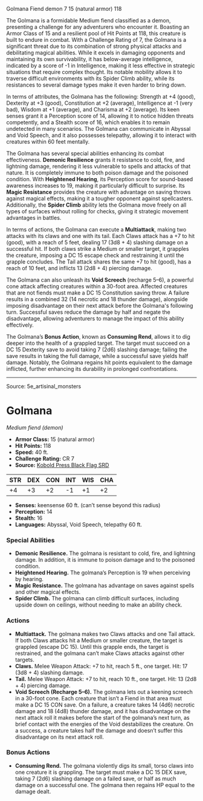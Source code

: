 <MonsterName/>Golmana</MonsterName>
<CreatureType/>Fiend</CreatureType>
<Subtype/>demon</Subtype>
<CR/>7</CR>
<AC/>15 (natural armor)</AC>
<HP/>118</HP>
<summary>The Golmana is a formidable Medium fiend classified as a demon, presenting a challenge for any adventurers who encounter it. Boasting an Armor Class of 15 and a resilient pool of Hit Points at 118, this creature is built to endure in combat. With a Challenge Rating of 7, the Golmana is a significant threat due to its combination of strong physical attacks and debilitating magical abilities. While it excels in damaging opponents and maintaining its own survivability, it has below-average intelligence, indicated by a score of -1 in Intelligence, making it less effective in strategic situations that require complex thought. Its notable mobility allows it to traverse difficult environments with its Spider Climb ability, while its resistances to several damage types make it even harder to bring down.</summary>

<detail>

In terms of attributes, the Golmana has the following: Strength at +4 (good), Dexterity at +3 (good), Constitution at +2 (average), Intelligence at -1 (very bad), Wisdom at +1 (average), and Charisma at +2 (average). Its keen senses grant it a Perception score of 14, allowing it to notice hidden threats competently, and a Stealth score of 16, which enables it to remain undetected in many scenarios. The Golmana can communicate in Abyssal and Void Speech, and it also possesses telepathy, allowing it to interact with creatures within 60 feet mentally.

The Golmana has several special abilities enhancing its combat effectiveness. **Demonic Resilience** grants it resistance to cold, fire, and lightning damage, rendering it less vulnerable to spells and attacks of that nature. It is completely immune to both poison damage and the poisoned condition. With **Heightened Hearing**, its Perception score for sound-based awareness increases to 19, making it particularly difficult to surprise. Its **Magic Resistance** provides the creature with advantage on saving throws against magical effects, making it a tougher opponent against spellcasters. Additionally, the **Spider Climb** ability lets the Golmana move freely on all types of surfaces without rolling for checks, giving it strategic movement advantages in battles.

In terms of actions, the Golmana can execute a **Multiattack**, making two attacks with its claws and one with its tail. Each Claws attack has a +7 to hit (good), with a reach of 5 feet, dealing 17 (3d8 + 4) slashing damage on a successful hit. If both claws strike a Medium or smaller target, it grapples the creature, imposing a DC 15 escape check and restraining it until the grapple concludes. The Tail attack shares the same +7 to hit (good), has a reach of 10 feet, and inflicts 13 (2d8 + 4) piercing damage.

The Golmana can also unleash its **Void Screech** (recharge 5–6), a powerful cone attack affecting creatures within a 30-foot area. Affected creatures that are not fiends must make a DC 15 Constitution saving throw. A failure results in a combined 32 (14 necrotic and 18 thunder damage), alongside imposing disadvantage on their next attack before the Golmana's following turn. Successful saves reduce the damage by half and negate the disadvantage, allowing adventurers to manage the impact of this ability effectively.

The Golmana’s **Bonus Action**, known as **Consuming Rend**, allows it to dig deeper into the health of a grappled target. The target must succeed on a DC 15 Dexterity save to avoid taking 7 (2d6) slashing damage; failing the save results in taking the full damage, while a successful save yields half damage. Notably, the Golmana regains hit points equivalent to the damage inflicted, further enhancing its durability in prolonged confrontations.</detail>



---

Source: 5e_artisinal_monsters

# Golmana

*Medium fiend (demon)*

- **Armor Class:** 15 (natural armor)
- **Hit Points:** 118
- **Speed:** 40 ft.
- **Challenge Rating:** CR 7
- **Source:** [Kobold Press Black Flag SRD](https://koboldpress.com/black-flag-roleplaying/)

| STR | DEX | CON | INT | WIS | CHA |
| --- | --- | --- | --- | --- | --- |
| +4 | +3 | +2 | -1 | +1 | +2 |

- **Senses:** keensense 60 ft. (can’t sense beyond this radius)
- **Perception:** 14
- **Stealth:** 16
- **Languages:** Abyssal, Void Speech, telepathy 60 ft.

### Special Abilities

- **Demonic Resilience.** The golmana is resistant to cold, fire, and lightning damage. In addition, it is immune to poison damage and to the poisoned condition.
- **Heightened Hearing.** The golmana’s Perception is 19 when perceiving by hearing.
- **Magic Resistance.** The golmana has advantage on saves against spells and other magical effects.
- **Spider Climb.** The golmana can climb difficult surfaces, including upside down on ceilings, without needing to make an ability check.

### Actions

- **Multiattack.** The golmana makes two Claws attacks and one Tail attack. If both Claws attacks hit a Medium or smaller creature, the target is grappled (escape DC 15). Until this grapple ends, the target is restrained, and the golmana can’t make Claws attacks against other targets.
- **Claws.** Melee Weapon Attack: +7 to hit, reach 5 ft., one target. Hit: 17 (3d8 + 4) slashing damage.
- **Tail.** Melee Weapon Attack: +7 to hit, reach 10 ft., one target. Hit: 13 (2d8 + 4) piercing damage.
- **Void Screech (Recharge 5–6).** The golmana lets out a keening screech in a 30-foot cone. Each creature that isn’t a Fiend in that area must make a DC 15 CON save. On a failure, a creature takes 14 (4d6) necrotic damage and 18 (4d8) thunder damage, and it has disadvantage on the next attack roll it makes before the start of the golmana’s next turn, as brief contact with the energies of the Void destabilizes the creature. On a success, a creature takes half the damage and doesn’t suffer this disadvantage on its next attack roll.

### Bonus Actions

- **Consuming Rend.** The golmana violently digs its small, torso claws into one creature it is grappling. The target must make a DC 15 DEX save, taking 7 (2d6) slashing damage on a failed save, or half as much damage on a successful one. The golmana then regains HP equal to the damage dealt.



